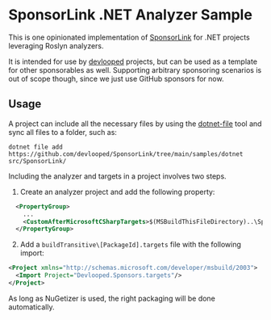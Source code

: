 # SponsorLink .NET Analyzer Sample

This is one opinionated implementation of [SponsorLink](https://devlooped.com/SponsorLink) 
for .NET projects leveraging Roslyn analyzers.

It is intended for use by [devlooped](https://github.com/devlooped) projects, but can be 
used as a template for other sponsorables as well. Supporting arbitrary sponsoring scenarios 
is out of scope though, since we just use GitHub sponsors for now.

## Usage

A project can include all the necessary files by using the [dotnet-file](https://github.com/devlooped/dotnet-file) 
tool and sync all files to a folder, such as:

```shell
dotnet file add https://github.com/devlooped/SponsorLink/tree/main/samples/dotnet src/SponsorLink/
```

Including the analyzer and targets in a project involves two steps. 

1. Create an analyzer project and add the following property:

```xml
  <PropertyGroup>
    ...
    <CustomAfterMicrosoftCSharpTargets>$(MSBuildThisFileDirectory)..\SponsorLink\SponsorLink.targets</CustomAfterMicrosoftCSharpTargets>
  </PropertyGroup>
```

2. Add a `buildTransitive\[PackageId].targets` file with the following import:

```xml
<Project xmlns="http://schemas.microsoft.com/developer/msbuild/2003">
  <Import Project="Devlooped.Sponsors.targets"/>
</Project>
```

As long as NuGetizer is used, the right packaging will be done automatically.